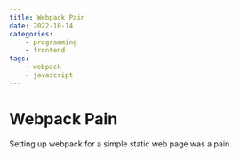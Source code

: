 ```yaml
---
title: Webpack Pain
date: 2022-10-14
categories:
    - programming
    - frontend
tags:
    - webpack
    - javascript
---
```


# Webpack Pain

Setting up webpack for a simple static web page was a pain.
